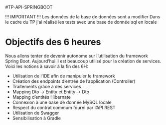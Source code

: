 #TP-API-SPRINGBOOT

!!! IMPORTANT !!!
Les données de la base de données sont a modifier
Dans le cadre du TP j'ai réalisé les tests avec une base de donnée sql en locale

# Objectifs des 6 heures

Nous allons tenter de devenir autonome sur l’utilisation du framework Spring Boot. Aujourd’hui il est beaucoup utilisé pour la création de services. Voici les notions à savoir à la fin des 6H:

- Utilisation de l’IDE afin de manipuler le framework
- Création des endpoints d’entrée de l’application (Controller)
- Traitements grâce à des services
- Mapping Dto → Entity et Entity → Dto
- Mapping d’entités Hibernate
- Connexion à une base de donnée MySQL locale
- Respect du contrat commum fourni par l’API REST
- Utilisation de Swagger
- Sensibilisation à Gradle
